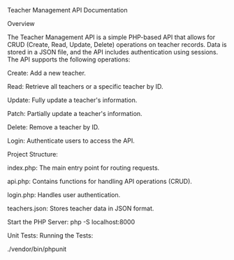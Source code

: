 Teacher Management API Documentation

Overview

The Teacher Management API is a simple PHP-based API that allows for CRUD (Create, Read, Update, Delete) operations on
teacher records. Data is stored in a JSON file, and the API includes authentication using sessions. The API supports the
following operations:

Create: Add a new teacher.

Read: Retrieve all teachers or a specific teacher by ID.

Update: Fully update a teacher's information.

Patch: Partially update a teacher's information.

Delete: Remove a teacher by ID.

Login: Authenticate users to access the API.

Project Structure:

index.php: The main entry point for routing requests.

api.php: Contains functions for handling API operations (CRUD).

login.php: Handles user authentication.

teachers.json: Stores teacher data in JSON format.

Start the PHP Server:
php -S localhost:8000

Unit Tests:
Running the Tests:

./vendor/bin/phpunit